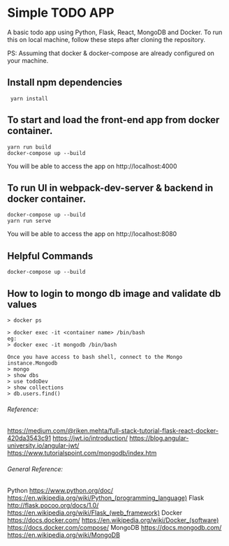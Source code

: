 # Simple TODO APP

A basic todo app using Python, Flask, React, MongoDB and Docker.
To run this on local machine, follow these steps after cloning the repository.

PS: Assuming that docker & docker-compose are already configured on your machine.

## Install npm dependencies
```
 yarn install
```

## To start and load the front-end app from docker container.
```
yarn run build
docker-compose up --build
```
You will be able to access the app on http://localhost:4000

## To run UI in webpack-dev-server & backend in docker container.
```
docker-compose up --build
yarn run serve
```
You will be able to access the app on http://localhost:8080

## Helpful Commands

```
docker-compose up --build
```

## How to login to mongo db image and validate db values

```
> docker ps

> docker exec -it <container name> /bin/bash
eg:
> docker exec -it mongodb /bin/bash

Once you have access to bash shell, connect to the Mongo instance.Mongodb
> mongo
> show dbs
> use todoDev
> show collections
> db.users.find()
```

###### Reference:
https://medium.com/@riken.mehta/full-stack-tutorial-flask-react-docker-420da3543c91
https://jwt.io/introduction/
https://blog.angular-university.io/angular-jwt/
https://www.tutorialspoint.com/mongodb/index.htm

###### General Reference:
Python
https://www.python.org/doc/
https://en.wikipedia.org/wiki/Python_(programming_language)
Flask
http://flask.pocoo.org/docs/1.0/
https://en.wikipedia.org/wiki/Flask_(web_framework)
Docker
https://docs.docker.com/
https://en.wikipedia.org/wiki/Docker_(software)
https://docs.docker.com/compose/
MongoDB
https://docs.mongodb.com/
https://en.wikipedia.org/wiki/MongoDB